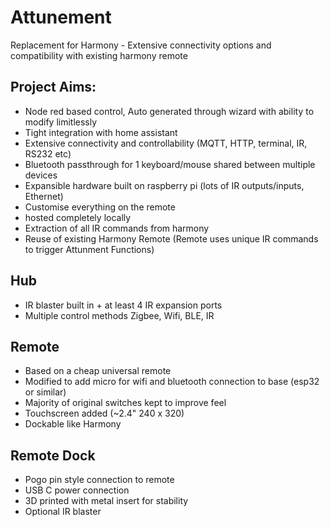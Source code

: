 # Attunement
Replacement for Harmony - Extensive connectivity options and compatibility with existing harmony remote

## Project Aims:
- Node red based control, Auto generated through wizard with ability to modify limitlessly
- Tight integration with home assistant
- Extensive connectivity and controllability (MQTT, HTTP, terminal, IR, RS232 etc)
- Bluetooth passthrough for 1 keyboard/mouse shared between multiple devices
- Expansible hardware built on raspberry pi (lots of IR outputs/inputs, Ethernet)
- Customise everything on the remote
- hosted completely locally
- Extraction of all IR commands from harmony
- Reuse of existing Harmony Remote (Remote uses unique IR commands to trigger Attunment Functions)

## Hub
- IR blaster built in + at least 4 IR expansion ports
- Multiple control methods Zigbee, Wifi, BLE, IR

## Remote
- Based on a cheap universal remote
- Modified to add micro for wifi and bluetooth connection to base (esp32 or similar)
- Majority of original switches kept to improve feel
- Touchscreen added (~2.4" 240 x 320)
- Dockable like Harmony

## Remote Dock
- Pogo pin style connection to remote
- USB C power connection
- 3D printed with metal insert for stability
- Optional IR blaster
